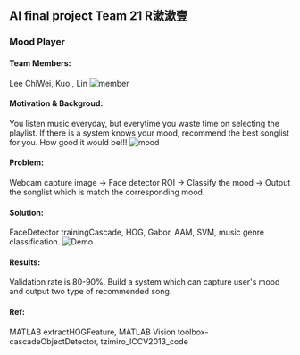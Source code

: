 ## AI final project  Team 21 R漱漱壹 
### Mood Player 

#### Team Members:
Lee ChiWei, Kuo , Lin
![member](http://i.imgur.com/H7FdWuw)

#### Motivation & Backgroud:
You listen music everyday, but everytime you waste time on selecting the playlist.
If there is a system knows your mood, recommend the best songlist for you. 
How good it would be!!!
![mood](http://i.imgur.com/9iDIg5b.png)

#### Problem:
Webcam capture image -> Face detector ROI -> Classify the mood -> Output the songlist which is match the corresponding mood.

#### Solution: 
FaceDetector trainingCascade, HOG, Gabor, AAM, SVM, music genre classification.
![Demo](http://i.imgur.com/VDJpmDs.png)
	
#### Results:
Validation rate is 80-90%.
Build a system which can capture user's mood and output two type of recommended song.

#### Ref:
MATLAB extractHOGFeature, MATLAB Vision toolbox-cascadeObjectDetector, tzimiro_ICCV2013_code
